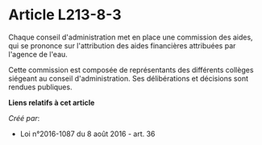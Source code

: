 # Article L213-8-3

Chaque conseil d'administration met en place une commission des aides, qui se prononce sur l'attribution des aides
financières attribuées par l'agence de l'eau. 

Cette commission est composée de représentants des différents collèges siégeant au conseil d'administration. Ses
délibérations et décisions sont rendues publiques.

**Liens relatifs à cet article**

_Créé par_:

  - Loi n°2016-1087 du 8 août 2016 - art. 36
